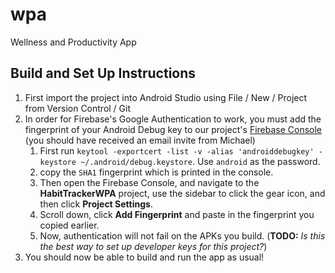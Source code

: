 # wpa
Wellness and Productivity App

## Build and Set Up Instructions

1. First import the project into Android Studio using File / New / Project from
   Version Control / Git
2. In order for Firebase's Google Authentication to work, you must add the
   fingerprint of your Android Debug key to our project's [Firebase
   Console](https://console.firebase.google.com) (you should have received an
   email invite from Michael)
   1. First run `keytool -exportcert -list -v -alias 'androiddebugkey' -keystore
      ~/.android/debug.keystore`. Use `android` as the password.
   1. copy the `SHA1` fingerprint which is
      printed in the console.
   2. Then open the Firebase Console, and navigate to the **HabitTrackerWPA**
      project, use the sidebar to click the gear icon, and then click **Project
      Settings**.
   3. Scroll down, click **Add Fingerprint** and paste in the fingerprint you
      copied earlier.
   4. Now, authentication will not fail on the APKs you build. (**TODO:** *Is
      this the best way to set up developer keys for this project?*)
3. You should now be able to build and run the app as usual!
